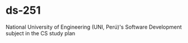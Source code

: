 # ds-251
National University of Engineering (UNI, Perú)'s Software Development subject in the CS study plan
